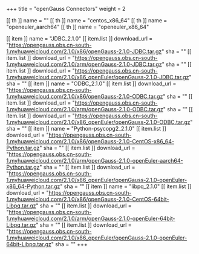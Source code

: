 +++
title = "openGauss Connectors"
weight = 2

[[ th ]]
    name = ""
[[ th ]]
    name = "centos_x86_64"
[[ th ]]
    name = "openeuler_aarch64"
[[ th ]]
    name = "openeuler_x86_64"

[[ item ]]
    name = "JDBC_2.1.0"
    [[ item.list ]]
        download_url = "https://opengauss.obs.cn-south-1.myhuaweicloud.com/2.1.0/x86/openGauss-2.1.0-JDBC.tar.gz"
        sha = ""
    [[ item.list ]]
        download_url = "https://opengauss.obs.cn-south-1.myhuaweicloud.com/2.1.0/arm/openGauss-2.1.0-JDBC.tar.gz"
        sha = ""
    [[ item.list ]]
        download_url = "https://opengauss.obs.cn-south-1.myhuaweicloud.com/2.1.0/x86_openEuler/openGauss-2.1.0-JDBC.tar.gz"
        sha = ""
[[ item ]]
    name = "ODBC_2.1.0"
    [[ item.list ]]
        download_url = "https://opengauss.obs.cn-south-1.myhuaweicloud.com/2.1.0/x86/openGauss-2.1.0-ODBC.tar.gz"
        sha = ""
    [[ item.list ]]
        download_url = "https://opengauss.obs.cn-south-1.myhuaweicloud.com/2.1.0/arm/openGauss-2.1.0-ODBC.tar.gz"
        sha = ""
    [[ item.list ]]
        download_url = "https://opengauss.obs.cn-south-1.myhuaweicloud.com/2.1.0/x86_openEuler/openGauss-2.1.0-ODBC.tar.gz"
        sha = ""
[[ item ]]
    name = "Python-psycopg2_2.1.0"
    [[ item.list ]]
        download_url = "https://opengauss.obs.cn-south-1.myhuaweicloud.com/2.1.0/x86/openGauss-2.1.0-CentOS-x86_64-Python.tar.gz"
        sha = ""
    [[ item.list ]]
        download_url = "https://opengauss.obs.cn-south-1.myhuaweicloud.com/2.1.0/arm/openGauss-2.1.0-openEuler-aarch64-Python.tar.gz"
        sha = ""
    [[ item.list ]]
        download_url = "https://opengauss.obs.cn-south-1.myhuaweicloud.com/2.1.0/x86_openEuler/openGauss-2.1.0-openEuler-x86_64-Python.tar.gz"
        sha = ""
[[ item ]]
    name = "libpq_2.1.0"
    [[ item.list ]]
        download_url = "https://opengauss.obs.cn-south-1.myhuaweicloud.com/2.1.0/x86/openGauss-2.1.0-CentOS-64bit-Libpq.tar.gz"
        sha = ""
    [[ item.list ]]
        download_url = "https://opengauss.obs.cn-south-1.myhuaweicloud.com/2.1.0/arm/openGauss-2.1.0-openEuler-64bit-Libpq.tar.gz"
        sha = ""
    [[ item.list ]]
        download_url = "https://opengauss.obs.cn-south-1.myhuaweicloud.com/2.1.0/x86_openEuler/openGauss-2.1.0-openEuler-64bit-Libpq.tar.gz"
        sha = ""
+++
